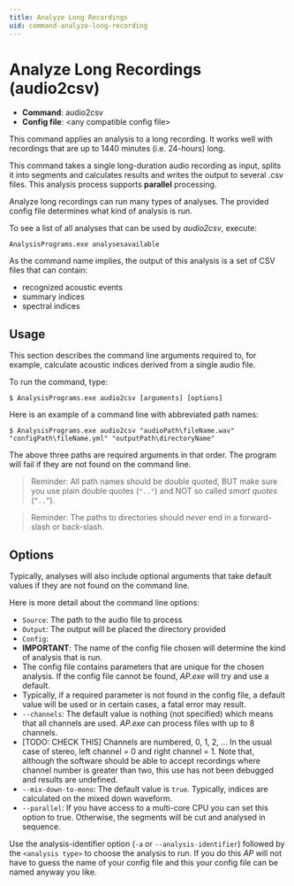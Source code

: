```yaml
---
title: Analyze Long Recordings
uid: command-analyze-long-recording
---
```


# Analyze Long Recordings (audio2csv)

- **Command**: audio2csv
- **Config file**: \<any compatible config file\>

This command applies an analysis to a long recording. It works well with recordings
that are up to 1440 minutes (i.e. 24-hours) long.

This command takes a single long-duration audio recording as input, splits it
into segments and calculates results and writes the output to several .csv files.
This analysis process supports **parallel** processing.

Analyze long recordings can run many types of analyses. The provided config file
determines what kind of analysis is run.

To see a list of all analyses that can be used by _audio2csv_, execute:

```shell
AnalysisPrograms.exe analysesavailable
```

As the command name implies, the output of this analysis is a set of CSV files
that can contain:

- recognized acoustic events
- summary indices
- spectral indices

## Usage

This section describes the command line arguments required to, for example,
calculate acoustic indices derived from a single audio file.

To run the command, type:

```shell
$ AnalysisPrograms.exe audio2csv [arguments] [options]
```

Here is an example of a command line with abbreviated path names:

```shell
$ AnalysisPrograms.exe audio2csv "audioPath\fileName.wav" "configPath\fileName.yml" "outputPath\directoryName"
```

The above three paths are required arguments in that order. The program will fail if they are not found on the command line. 

>Reminder: All path names should be double quoted, BUT make sure you use plain
>double quotes (`".."`) and NOT so called _smart quotes_ (`“..”`).

> Reminder: The paths to directories should *never* end in a forward-slash or 
>back-slash.

## Options

Typically, analyses will also include optional arguments that take default
values if they are not found on the command line. 

Here is more detail about the command line options:

- `Source`: The path to the audio file to process
- `Output`: The output will be placed the directory provided
- `Config`:
 - **IMPORTANT**: The name of the config file chosen will determine the kind of analysis that is run.
 - The config file contains parameters that are unique for the chosen analysis. If the config file cannot be found, _AP.exe_ will try and use a default. 
 - Typically, if a required parameter is not found in the config file, 
   a default value will be used or in certain cases, a fatal error may result.
- `--channels`: The default value is nothing (not specified) which means that all channels
   are used.  _AP.exe_ can process files with up to 8 channels.
 - [TODO: CHECK THIS] Channels are numbered, 0, 1, 2, … In the usual case of 
   stereo, left channel = 0 and right channel = 1. Note that, although the
   software should be able to accept recordings where channel number is greater
   than two, this use has not been debugged and results are undefined.
- `--mix-down-to-mono`: The default value is `true`. Typically, indices are
  calculated on the mixed down waveform.
- `--parallel`: If you have access to a multi-core CPU you can set this option
  to true. Otherwise, the segments will be cut and analysed in sequence.

Use the analysis-identifier option (`-a` or `--analysis-identifier`) followed by the `<analysis type>` to choose the
analysis to run. If you do this _AP_ will not have to guess the name of your config file and this your config file
can be named anyway you like.